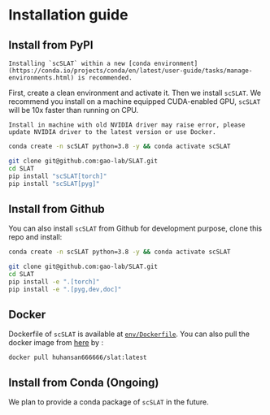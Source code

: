 # Installation guide

## Install from PyPI
```{note}
Installing `scSLAT` within a new [conda environment](https://conda.io/projects/conda/en/latest/user-guide/tasks/manage-environments.html) is recommended.
```
First, create a clean environment and activate it. Then we install `scSLAT`. We recommend you install on a machine equipped CUDA-enabled GPU, `scSLAT` will be 10x faster than running on CPU.

```{warning}
Install in machine with old NVIDIA driver may raise error, please update NVIDIA driver to the latest version or use Docker.
```

```bash
conda create -n scSLAT python=3.8 -y && conda activate scSLAT

git clone git@github.com:gao-lab/SLAT.git
cd SLAT
pip install "scSLAT[torch]"
pip install "scSLAT[pyg]"
```


## Install from Github
You can also install `scSLAT` from Github for development purpose, clone this repo and install:

```bash
conda create -n scSLAT python=3.8 -y && conda activate scSLAT

git clone git@github.com:gao-lab/SLAT.git
cd SLAT
pip install -e ".[torch]"
pip install -e ".[pyg,dev,doc]"
```

## Docker
Dockerfile of `scSLAT` is available at [`env/Dockerfile`](https://github.com/gao-lab/SLAT/blob/main/env/Dockerfile). You can also pull the docker image from [here](https://hub.docker.com/repository/docker/huhansan666666/slat) by :
```
docker pull huhansan666666/slat:latest
```

## Install from Conda (Ongoing)
We plan to provide a conda package of `scSLAT` in the future.